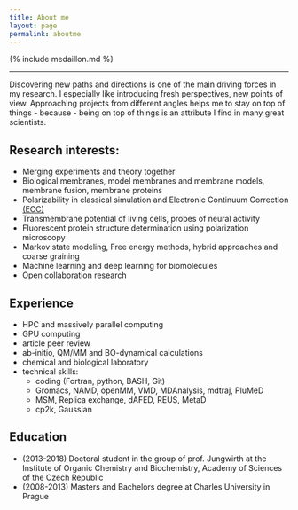 ```yaml
---
title: About me
layout: page
permalink: aboutme
---
```


{% include medaillon.md %}

<HR>

Discovering new paths and directions 
is one of the main driving forces in my research. 
I especially like introducing fresh perspectives, new points of view. 
Approaching projects from different angles 
helps me to stay on top of things - because -
being on top of things is an attribute I find in many great scientists.
	
## Research interests:

-   Merging experiments and theory together
-   Biological membranes, model membranes and membrane models, membrane fusion, membrane proteins
-   Polarizability in classical simulation and Electronic Continuum Correction [(ECC)](blog/ECC-post)
-   Transmembrane potential of living cells, probes of neural activity
-   Fluorescent protein structure determination using polarization microscopy
-   Markov state modeling, Free energy methods, hybrid approaches and coarse graining
-   Machine learning and deep learning for biomolecules
-   Open collaboration research

## Experience

-   HPC and massively parallel computing
-   GPU computing
-   article peer review
-   ab-initio, QM/MM and BO-dynamical calculations
-   chemical and biological laboratory
-   technical skills:
    -   coding (Fortran, python, BASH, Git)
    -   Gromacs, NAMD, openMM, VMD, MDAnalysis, mdtraj, PluMeD
    -   MSM, Replica exchange, dAFED, REUS, MetaD
    -   cp2k, Gaussian

	

## Education

-   (2013-2018) Doctoral student in the group of prof. Jungwirth at the Institute of Organic Chemistry and Biochemistry, Academy of Sciences of the Czech Republic
-   (2008-2013) Masters and Bachelors degree at Charles University in Prague


